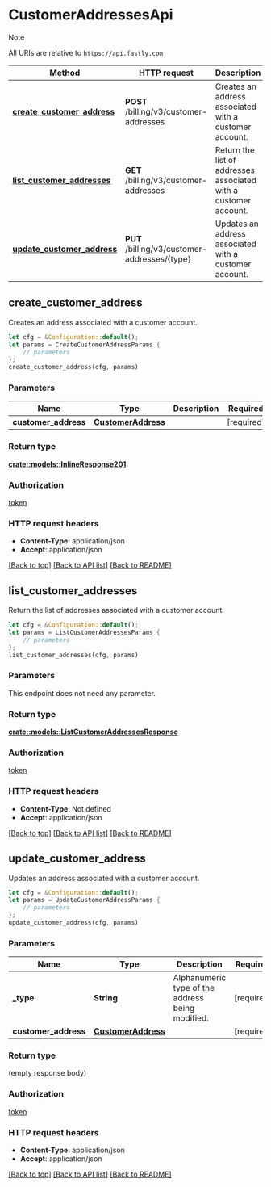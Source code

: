 # CustomerAddressesApi

> [!NOTE]
> All URIs are relative to `https://api.fastly.com`

Method | HTTP request | Description
------ | ------------ | -----------
[**create_customer_address**](CustomerAddressesApi.md#create_customer_address) | **POST** /billing/v3/customer-addresses | Creates an address associated with a customer account.
[**list_customer_addresses**](CustomerAddressesApi.md#list_customer_addresses) | **GET** /billing/v3/customer-addresses | Return the list of addresses associated with a customer account.
[**update_customer_address**](CustomerAddressesApi.md#update_customer_address) | **PUT** /billing/v3/customer-addresses/{type} | Updates an address associated with a customer account.



## create_customer_address

Creates an address associated with a customer account.

```rust
let cfg = &Configuration::default();
let params = CreateCustomerAddressParams {
    // parameters
};
create_customer_address(cfg, params)
```

### Parameters


Name | Type | Description  | Required | Notes
------------- | ------------- | ------------- | ------------- | -------------
**customer_address** | [**CustomerAddress**](CustomerAddress.md) |  | [required] |

### Return type

[**crate::models::InlineResponse201**](InlineResponse201.md)

### Authorization

[token](../README.md#token)

### HTTP request headers

- **Content-Type**: application/json
- **Accept**: application/json

[[Back to top]](#) [[Back to API list]](../README.md#documentation-for-api-endpoints) [[Back to README]](../README.md)


## list_customer_addresses

Return the list of addresses associated with a customer account.

```rust
let cfg = &Configuration::default();
let params = ListCustomerAddressesParams {
    // parameters
};
list_customer_addresses(cfg, params)
```

### Parameters

This endpoint does not need any parameter.

### Return type

[**crate::models::ListCustomerAddressesResponse**](ListCustomerAddressesResponse.md)

### Authorization

[token](../README.md#token)

### HTTP request headers

- **Content-Type**: Not defined
- **Accept**: application/json

[[Back to top]](#) [[Back to API list]](../README.md#documentation-for-api-endpoints) [[Back to README]](../README.md)


## update_customer_address

Updates an address associated with a customer account.

```rust
let cfg = &Configuration::default();
let params = UpdateCustomerAddressParams {
    // parameters
};
update_customer_address(cfg, params)
```

### Parameters


Name | Type | Description  | Required | Notes
------------- | ------------- | ------------- | ------------- | -------------
**_type** | **String** | Alphanumeric type of the address being modified. | [required] |
**customer_address** | [**CustomerAddress**](CustomerAddress.md) |  | [required] |

### Return type

 (empty response body)

### Authorization

[token](../README.md#token)

### HTTP request headers

- **Content-Type**: application/json
- **Accept**: application/json

[[Back to top]](#) [[Back to API list]](../README.md#documentation-for-api-endpoints) [[Back to README]](../README.md)

